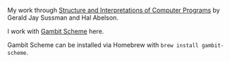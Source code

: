 My work through [Structure and Interpretations of Computer Programs](https://mitpress.mit.edu/sicp/full-text/book/book.html) by Gerald Jay Sussman and Hal Abelson.

I work with [Gambit Scheme](http://gambitscheme.org/wiki/index.php/Main_Page) here.

Gambit Scheme can be installed via Homebrew with `brew install gambit-scheme`.
